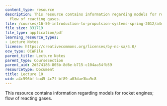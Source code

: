 ```yaml
---
content_type: resource
description: This resource contains information regarding models for rocket engines;
  flow of reacting gases.
file: /courses/16-50-introduction-to-propulsion-systems-spring-2012/a4c596bfba454c7fbf89a03dae3ba9c8_MIT16_50S12_lec10.pdf
file_size: 831719
file_type: application/pdf
learning_resource_types:
- Lecture Notes
license: https://creativecommons.org/licenses/by-nc-sa/4.0/
ocw_type: OCWFile
parent_title: Lecture Notes
parent_type: CourseSection
parent_uid: 2d574186-805b-8d6e-b715-c104aa54fb59
resourcetype: Document
title: Lecture 10
uid: a4c596bf-ba45-4c7f-bf89-a03dae3ba9c8
---
```

This resource contains information regarding models for rocket engines; flow of reacting gases.